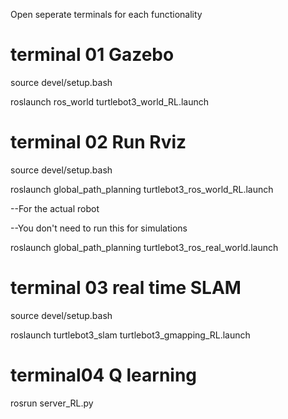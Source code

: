
Open seperate terminals for each functionality

# terminal 01 Gazebo


source devel/setup.bash

roslaunch ros_world turtlebot3_world_RL.launch


# terminal 02 Run Rviz


source devel/setup.bash

roslaunch global_path_planning turtlebot3_ros_world_RL.launch

--For the actual robot 

--You don't need to run this for simulations

roslaunch global_path_planning turtlebot3_ros_real_world.launch

# terminal 03 real time SLAM


source devel/setup.bash

roslaunch turtlebot3_slam turtlebot3_gmapping_RL.launch

# terminal04 Q learning

rosrun server_RL.py


